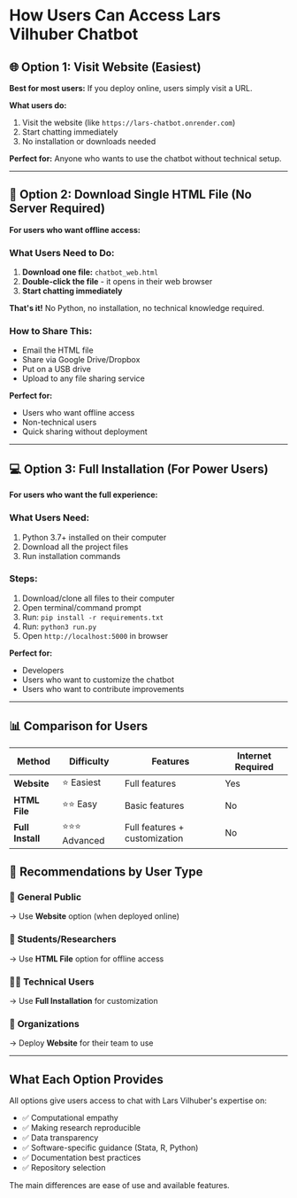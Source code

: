 # How Users Can Access Lars Vilhuber Chatbot

## 🌐 Option 1: Visit Website (Easiest)

**Best for most users:** If you deploy online, users simply visit a URL.

**What users do:**
1. Visit the website (like `https://lars-chatbot.onrender.com`)
2. Start chatting immediately
3. No installation or downloads needed

**Perfect for:** Anyone who wants to use the chatbot without technical setup.

---

## 📱 Option 2: Download Single HTML File (No Server Required)

**For users who want offline access:**

### What Users Need to Do:

1. **Download one file:** `chatbot_web.html`
2. **Double-click the file** - it opens in their web browser
3. **Start chatting immediately**

**That's it!** No Python, no installation, no technical knowledge required.

### How to Share This:
- Email the HTML file
- Share via Google Drive/Dropbox
- Put on a USB drive
- Upload to any file sharing service

**Perfect for:** 
- Users who want offline access
- Non-technical users
- Quick sharing without deployment

---

## 💻 Option 3: Full Installation (For Power Users)

**For users who want the full experience:**

### What Users Need:
1. Python 3.7+ installed on their computer
2. Download all the project files
3. Run installation commands

### Steps:
1. Download/clone all files to their computer
2. Open terminal/command prompt
3. Run: `pip install -r requirements.txt`
4. Run: `python3 run.py`
5. Open `http://localhost:5000` in browser

**Perfect for:** 
- Developers
- Users who want to customize the chatbot
- Users who want to contribute improvements

---

## 📊 Comparison for Users

| Method | Difficulty | Features | Internet Required |
|--------|------------|----------|-------------------|
| **Website** | ⭐ Easiest | Full features | Yes |
| **HTML File** | ⭐⭐ Easy | Basic features | No |
| **Full Install** | ⭐⭐⭐ Advanced | Full features + customization | No |

## 🎯 Recommendations by User Type

### 👥 **General Public**
→ Use **Website** option (when deployed online)

### 🏫 **Students/Researchers**  
→ Use **HTML File** option for offline access

### 👨‍💻 **Technical Users**
→ Use **Full Installation** for customization

### 🏢 **Organizations**
→ Deploy **Website** for their team to use

---

## What Each Option Provides

All options give users access to chat with Lars Vilhuber's expertise on:
- ✅ Computational empathy
- ✅ Making research reproducible  
- ✅ Data transparency
- ✅ Software-specific guidance (Stata, R, Python)
- ✅ Documentation best practices
- ✅ Repository selection

The main differences are ease of use and available features.